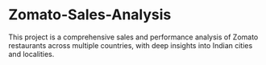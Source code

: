 # Zomato-Sales-Analysis
This project is a comprehensive sales and performance analysis of Zomato restaurants across multiple countries, with deep insights into Indian cities and localities.
